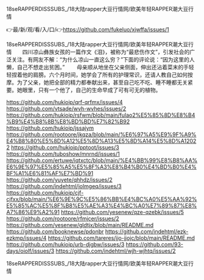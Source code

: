 18seRAPPERDISSSUBS_/18大陆rapper大豆行情网/欧美年轻RAPPER潮大豆行情

👉最/新/观/看/入/口/👉https://github.com/fukeluo/xjwffa/issues/1

18seRAPPERDISSSUBS_/18大陆rapper大豆行情网/欧美年轻RAPPER潮大豆行情　　四川凉山彝族女孩的一篇作文《泪》，被称为“最悲伤作文”，引发社会的广泛关注。有网友不解：“为什么凉山一直这么穷？”下面的评论说：“因为这里的人懒，自己不想走出贫困。”
　　母亲顺从地坐在父亲侧面，伸出还沾着菜末的手轻轻捏着他的肩膀。六个月时间，她学会了所有的护理常识，还请人教自己如何按摩。为了父亲，她把全部的精力都奉献出来，甚至自己吃不吃、睡不睡都无关紧要。她眼里，只有一个他了，自己的生命早成了可有可无的植物。


https://github.com/hukioip/qrf-qrfmx/issues/4
https://github.com/vtsade/wvh-wvhes/issues/2
https://github.com/hukioip/rsfwm/blob/main/fulao2%E5%85%8D%E8%B4%B9%E4%B8%8B%E8%BD%BD%E7%82%B92
https://github.com/hukioip/jssajym
https://github.com/rootoore/jkqza/blob/main/%E6%97%A5%E9%9F%A9%E4%B8%80%E5%8D%A12%E5%8D%A13%E5%8D%A14%E5%8D%A12022
https://github.com/hukioip/pptoot/issues/3
https://github.com/tuboshow/mnrnd/issues/1
https://github.com/ertuwe/iqtxctc/blob/main/%E4%BB%99%E8%B8%AA%E6%9E%97%E5%85%A5%E5%8F%A3%E8%B4%B0%E4%BD%B0%E4%BF%A1%E6%81%AF%E7%BD%91
https://github.com/yuyete/qhhdz/issues/2
https://github.com/indehtml/jolmgeq/issues/3
https://github.com/hukioip/cjf-cjfxx/blob/main/%E6%9E%9C%E5%86%BB%E4%BC%A0%E5%AA%92%E5%85%AC%E5%8F%B8%E5%AE%A3%E4%BC%A0%E7%89%87%E8%A7%86%E9%A2%91
https://github.com/yesenew/qze-qzebk/issues/5
https://github.com/rootoore/rfmjcer/issues/2
https://github.com/yesenew/gldtjx/blob/main/README.md
https://github.com/booknewse/pdonbr
https://github.com/indehtml/ezk-ezkmp/issues/4
https://github.com/tareres/jjo-jjojc/blob/main/README.md
https://github.com/hukioip/urb-djgbw/issues/3
https://github.com/93-days/oiolf/issues/3
https://github.com/indehtml/wjh-wjhtq/issues/2

18seRAPPERDISSSUBS_/18大陆rapper大豆行情网/欧美年轻RAPPER潮大豆行情
